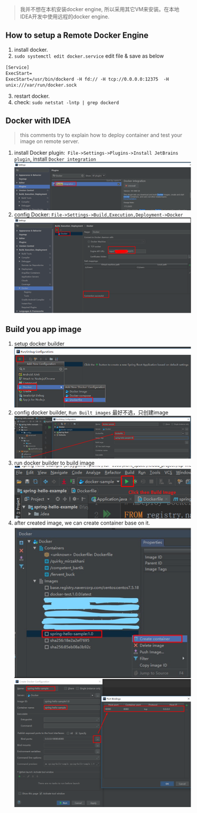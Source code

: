 > 我并不想在本机安装docker engine, 所以采用其它VM来安装。在本地IDEA开发中使用远程的docker engine.


## How to setup a Remote Docker Engine
1. install docker.
2.  `sudo systemctl edit docker.service`
edit file & save as below
```
[Service]
ExecStart=
ExecStart=/usr/bin/dockerd -H fd:// -H tcp://0.0.0.0:12375  -H unix:///var/run/docker.sock
```
3. restart docker.
4. check:  `sudo netstat -lntp | grep dockerd`

## Docker with IDEA
> this comments try to explain how to deploy container and test your image on remote server.

1. install Docker plugin:` File->Settings->Plugins->Install JetBrains plugin`, install `Docker integration`
![image](./images/docker_plugin.png)
2. config Docker: `File->Settings->Build,Execution,Deployment->Docker`
![image](./images/docker_remote_engine.png)

## Build you app image
1. setup docker builder
![image](./images/docker_builder_setting_1.png)
2. config docker builder, `Run Built images` 最好不选，只创建image
![image](./images/docker_builder_setting_2.png)
3. run docker builder to build image<br>
![image](./images/docker_builder_setting_3.png)
4. after created image, we can create container base on it.<br>
![image](./images/create_container_1.png)
![image](./images/create_container_2.png)
